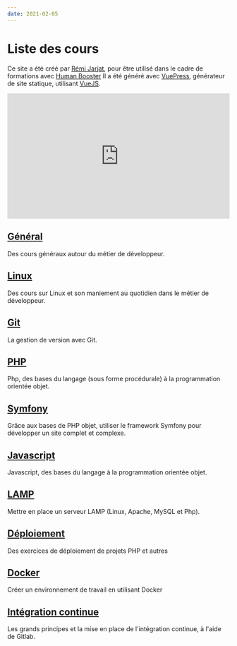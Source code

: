 ```yaml
---
date: 2021-02-05
---
```


# Liste des cours

Ce site a été créé par [Rémi Jarjat](https://www.drakona.fr/cv/CV_Remi-Jarjat.pdf), pour être utilisé dans le cadre de formations avec [Human Booster](https://humanbooster.com/)
Il a été généré avec [VuePress](https://vuepress.vuejs.org/), générateur de site statique, utilisant [VueJS](https://vuejs.org/).

<div style="position: relative; padding-bottom: 56.25%; height: 0;"><iframe src="https://www.loom.com/embed/7ca52359cf444251a56f40b668617798" frameborder="0" webkitallowfullscreen mozallowfullscreen allowfullscreen style="position: absolute; top: 0; left: 0; width: 100%; height: 100%;"></iframe></div>


## [Général](general/)

Des cours généraux autour du métier de développeur.

## [Linux](linux/)

Des cours sur Linux et son maniement au quotidien dans le métier de développeur.

## [Git](git/)

La gestion de version avec Git.

## [PHP](php/)

Php, des bases du langage (sous forme procédurale) à la programmation orientée objet.

## [Symfony](symfony/)

Grâce aux bases de PHP objet, utiliser le framework Symfony pour développer un site complet et complexe.

## [Javascript](js/)

Javascript, des bases du langage à la programmation orientée objet.

## [LAMP](lamp/)

Mettre en place un serveur LAMP (Linux, Apache, MySQL et Php).

## [Déploiement](deploy/)

Des exercices de déploiement de projets PHP et autres

## [Docker](docker/)

Créer un environnement de travail en utilisant Docker

## [Intégration continue](ci/)

Les grands principes et la mise en place de l'intégration continue, à l'aide de Gitlab.
